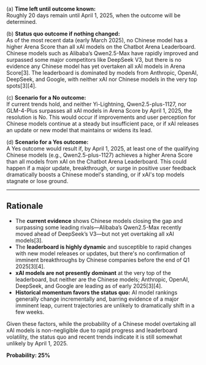 (a) **Time left until outcome known:**  
Roughly 20 days remain until April 1, 2025, when the outcome will be determined.

(b) **Status quo outcome if nothing changed:**  
As of the most recent data (early March 2025), no Chinese model has a higher Arena Score than all xAI models on the Chatbot Arena Leaderboard. Chinese models such as Alibaba’s Qwen2.5-Max have rapidly improved and surpassed some major competitors like DeepSeek V3, but there is no evidence any Chinese model has yet overtaken all xAI models in Arena Score[3]. The leaderboard is dominated by models from Anthropic, OpenAI, DeepSeek, and Google, with neither xAI nor Chinese models in the very top spots[3][4].

(c) **Scenario for a No outcome:**  
If current trends hold, and neither Yi-Lightning, Qwen2.5-plus-1127, nor GLM-4-Plus surpasses all xAI models in Arena Score by April 1, 2025, the resolution is No. This would occur if improvements and user perception for Chinese models continue at a steady but insufficient pace, or if xAI releases an update or new model that maintains or widens its lead.

(d) **Scenario for a Yes outcome:**  
A Yes outcome would result if, by April 1, 2025, at least one of the qualifying Chinese models (e.g., Qwen2.5-plus-1127) achieves a higher Arena Score than all models from xAI on the Chatbot Arena Leaderboard. This could happen if a major update, breakthrough, or surge in positive user feedback dramatically boosts a Chinese model's standing, or if xAI's top models stagnate or lose ground.

---

## Rationale

- The **current evidence** shows Chinese models closing the gap and surpassing some leading rivals—Alibaba’s Qwen2.5-Max recently moved ahead of DeepSeek’s V3—but not yet overtaking all xAI models[3].
- The **leaderboard is highly dynamic** and susceptible to rapid changes with new model releases or updates, but there's no confirmation of imminent breakthroughs by Chinese companies before the end of Q1 2025[3][4].
- **xAI models are not presently dominant** at the very top of the leaderboard, but neither are the Chinese models; Anthropic, OpenAI, DeepSeek, and Google are leading as of early 2025[3][4].
- **Historical momentum favors the status quo:** AI model rankings generally change incrementally and, barring evidence of a major imminent leap, current trajectories are unlikely to dramatically shift in a few weeks.

Given these factors, while the probability of a Chinese model overtaking all xAI models is non-negligible due to rapid progress and leaderboard volatility, the status quo and recent trends indicate it is still somewhat unlikely by April 1, 2025.

**Probability: 25%**